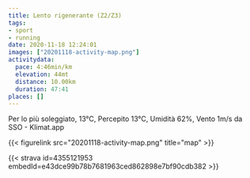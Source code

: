 ```yaml
---
title: Lento rigenerante (Z2/Z3) 
tags:
- sport
- running
date: 2020-11-18 12:24:01
images: ["20201118-activity-map.png"]
activitydata:
  pace: 4:46min/km
  elevation: 44mt
  distance: 10.00km
  duration: 47:41
places: []
---
```


Per lo più soleggiato, 13°C, Percepito 13°C, Umidità 62%, Vento 1m/s da SSO - Klimat.app



{{< figurelink src="20201118-activity-map.png" title="map" >}}


{{< strava id=4355121953 embedId=e43dce99b78b7681963ced862898e7bf90cdb382 >}}
